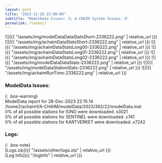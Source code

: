 ```yaml
---
layout: post
title: "2023-12-28 22:00:00"
subtitle: "ModelData Issues: 3; A-CHAIM System Issues: 0"
permalink: /latest/
---
```


![]({{ "/assets/img/modelDataDataStatsShort-2336222.png" | relative_url }})
![]({{ "/assets/img/achaimDataStatsShort-2336222.png" | relative_url }})
![]({{ "/assets/img/achaimDataStatsLong00-2336222.png" | relative_url }})
![]({{ "/assets/img/achaimDataStatsLong01-2336222.png" | relative_url }})
![]({{ "/assets/img/achaimDataStatsLong02-2336222.png" | relative_url }})
![]({{ "/assets/img/modelDataDataStats-2336222.png" | relative_url }})
![]({{ "/assets/img/modelDataStationStats-2336222.png" | relative_url }})
![]({{ "/assets/img/achaimRunTime-2336222.png" | relative_url }})


### ModelData Issues:  
  
{: .box-warning}  
 ModelData report for 28-Dec-2023 22:15:14   
 /home2/achaim1/A-CHAIM/modelData/2023/362/22/modelData.mat   
 0% of all possible stations for IONO were downloaded. x3021   
 0% of all possible stations for SENTINEL were downloaded. x741   
 0% of all possible stations for KARTVERKET were downloaded. x7242   
  


### Logs:  
  
{: .box-note}  
[Logs.zip]({{ "/assets/other/logs.zip" | relative_url }})  
[Log Info]({{ "/logInfo" | relative_url }})  
